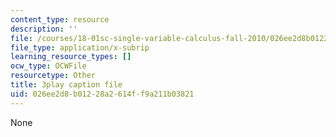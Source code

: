 ```yaml
---
content_type: resource
description: ''
file: /courses/18-01sc-single-variable-calculus-fall-2010/026ee2d8b01228a2614ff9a211b03821_PNTnmH6jsRI.srt
file_type: application/x-subrip
learning_resource_types: []
ocw_type: OCWFile
resourcetype: Other
title: 3play caption file
uid: 026ee2d8-b012-28a2-614f-f9a211b03821
---
```

None

